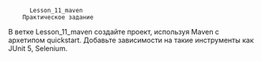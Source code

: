           Lesson_11_maven
        Практическое задание
В ветке Lesson_11_maven создайте проект, используя Maven с архетипом quickstart. 
Добавьте зависимости на такие инструменты как JUnit 5, Selenium.

